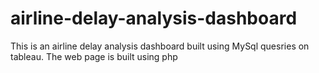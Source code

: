 # airline-delay-analysis-dashboard
This is an airline delay analysis dashboard built using MySql quesries on tableau. The web page is built using php